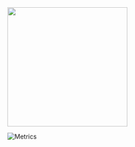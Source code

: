 <div >
  <img height="270" src="https://media.tenor.com/Vk99BwgU9BIAAAAC/tokyo-ghoul.gif"  />
</div>

![Metrics](https://metrics.lecoq.io/zerbaliy3v?template=classic&notable=1&base=header%2C%20activity%2C%20community%2C%20repositories%2C%20metadata&base.indepth=false&base.hireable=false&base.skip=false&notable=false&notable.from=organization&notable.repositories=false&notable.indepth=false&notable.types=commit&notable.self=false&config.timezone=UTC)



